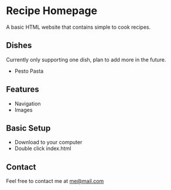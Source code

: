 # Recipe Homepage

A basic HTML website that contains simple to cook recipes.

## Dishes
Currently only supporting one dish, plan to add more in the future.
* Pesto Pasta

## Features
* Navigation
* Images

## Basic Setup
* Download to your computer
* Double click index.html

## Contact
Feel free to contact me at me@mail.com